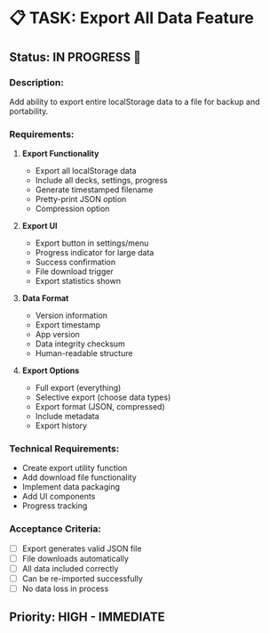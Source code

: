 # 📋 TASK: Export All Data Feature

## Status: IN PROGRESS 🚧

### Description:
Add ability to export entire localStorage data to a file for backup and portability.

### Requirements:
1. **Export Functionality**
   - Export all localStorage data
   - Include all decks, settings, progress
   - Generate timestamped filename
   - Pretty-print JSON option
   - Compression option

2. **Export UI**
   - Export button in settings/menu
   - Progress indicator for large data
   - Success confirmation
   - File download trigger
   - Export statistics shown

3. **Data Format**
   - Version information
   - Export timestamp
   - App version
   - Data integrity checksum
   - Human-readable structure

4. **Export Options**
   - Full export (everything)
   - Selective export (choose data types)
   - Export format (JSON, compressed)
   - Include metadata
   - Export history

### Technical Requirements:
- Create export utility function
- Add download file functionality
- Implement data packaging
- Add UI components
- Progress tracking

### Acceptance Criteria:
- [ ] Export generates valid JSON file
- [ ] File downloads automatically
- [ ] All data included correctly
- [ ] Can be re-imported successfully
- [ ] No data loss in process

## Priority: HIGH - IMMEDIATE